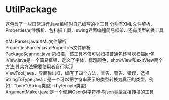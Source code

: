 # UtilPackage
这包含了一些日常进行Java编程时自己编写的小工具
分别有XML文件解析、Properties文件解析、包扫描工具、swing界面编程简易框架、还有类型转换工具

XMLParser.java:XML文件解析<br>
PropertiesParser.java:Properties文件解析<br>
PackageScanner.java:包扫描，该工具不仅可以扫描普通包还可以扫描jar包<br>
IView.java是一个简易框架，定义了字体，标题颜色，showView和exitView两个方法,其余方法需要使用者自行实现<br>
ViewTool.java，界面弹出框，编写了四个方法，宣告、警告、错误、选择<br>
StringToType.java：是一个可以把字符串表示的类型转换为真正的类型，例如：“byte”(String类型)->byte(byte类型)<br>
ArgumentMaker.java:是一个使用Gson对字符串与json类型互相转换的工具


